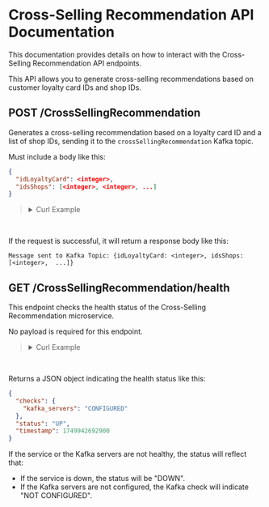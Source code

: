 # Cross-Selling Recommendation API Documentation <!-- omit in toc -->

This documentation provides details on how to interact with the Cross-Selling Recommendation API endpoints.

This API allows you to generate cross-selling recommendations based on customer loyalty card IDs and shop IDs.

## POST /CrossSellingRecommendation

Generates a cross-selling recommendation based on a loyalty card ID and a list of shop IDs, sending it to the `crossSellingRecommendation` Kafka topic.

Must include a body like this:

```json
{
  "idLoyaltyCard": <integer>,
  "idsShops": [<integer>, <integer>, ...]
}
```

> <details>
> <summary>Curl Example</summary>
>
> ```bash
> curl -X 'POST' \
>   'http://ec2-3-237-79-145.compute-1.amazonaws.com:8080/CrossSellingRecommendation' \
>   -H 'accept: application/json' \
>   -H 'Content-Type: application/json' \
>   -d '{
>     "idLoyaltyCard": 0,
>     "idsShops": [1, 2, 3]
> }'
> ```
>
> In this example, the EC2 instance is accessed via its public DNS name `ec2-3-237-79-145.compute-1.amazonaws.com` on port `8080`. Replace this with your actual instance address if different.
>
> </details>

<br>

If the request is successful, it will return a response body like this:

```
Message sent to Kafka Topic: {idLoyaltyCard: <integer>, idsShops: [<integer>,  ...]}
```

## GET /CrossSellingRecommendation/health

This endpoint checks the health status of the Cross-Selling Recommendation microservice.

No payload is required for this endpoint.

> <details>
> <summary>Curl Example</summary>
>
> ```bash
> curl -X 'GET' \
>   'http://ec2-52-23-238-172.compute-1.amazonaws.com:8081/CrossSellingRecommendation/health' \
>   -H 'accept: */*'
> ```
>
> In this example, the EC2 instance is accessed via its public DNS name `ec2-52-23-238-172.compute-1.amazonaws.com` on port `8081`. Replace this with your actual instance address if different.
>
> </details>

<br>

Returns a JSON object indicating the health status like this:

```json
{
  "checks": {
    "kafka_servers": "CONFIGURED"
  },
  "status": "UP",
  "timestamp": 1749942692900
}
```

If the service or the Kafka servers are not healthy, the status will reflect that:

- If the service is down, the status will be "DOWN".
- If the Kafka servers are not configured, the Kafka check will indicate "NOT CONFIGURED".
